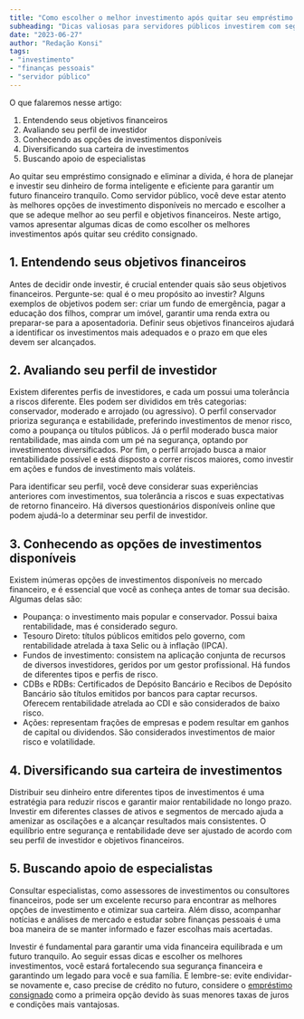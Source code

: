 ```yaml
---
title: "Como escolher o melhor investimento após quitar seu empréstimo consignado"
subheading: "Dicas valiosas para servidores públicos investirem com segurança e rentabilidade após se livrarem das dívidas"
date: "2023-06-27"
author: "Redação Konsi"
tags:
- "investimento"
- "finanças pessoais"
- "servidor público"
---
```


O que falaremos nesse artigo:

1. Entendendo seus objetivos financeiros
2. Avaliando seu perfil de investidor
3. Conhecendo as opções de investimentos disponíveis
4. Diversificando sua carteira de investimentos
5. Buscando apoio de especialistas

Ao quitar seu empréstimo consignado e eliminar a dívida, é hora de planejar e investir seu dinheiro de forma inteligente e eficiente para garantir um futuro financeiro tranquilo. Como servidor público, você deve estar atento às melhores opções de investimento disponíveis no mercado e escolher a que se adeque melhor ao seu perfil e objetivos financeiros. Neste artigo, vamos apresentar algumas dicas de como escolher os melhores investimentos após quitar seu crédito consignado.

## 1. Entendendo seus objetivos financeiros

Antes de decidir onde investir, é crucial entender quais são seus objetivos financeiros. Pergunte-se: qual é o meu propósito ao investir? Alguns exemplos de objetivos podem ser: criar um fundo de emergência, pagar a educação dos filhos, comprar um imóvel, garantir uma renda extra ou preparar-se para a aposentadoria. Definir seus objetivos financeiros ajudará a identificar os investimentos mais adequados e o prazo em que eles devem ser alcançados.

## 2. Avaliando seu perfil de investidor

Existem diferentes perfis de investidores, e cada um possui uma tolerância a riscos diferente. Eles podem ser divididos em três categorias: conservador, moderado e arrojado (ou agressivo). O perfil conservador prioriza segurança e estabilidade, preferindo investimentos de menor risco, como a poupança ou títulos públicos. Já o perfil moderado busca maior rentabilidade, mas ainda com um pé na segurança, optando por investimentos diversificados. Por fim, o perfil arrojado busca a maior rentabilidade possível e está disposto a correr riscos maiores, como investir em ações e fundos de investimento mais voláteis.

Para identificar seu perfil, você deve considerar suas experiências anteriores com investimentos, sua tolerância a riscos e suas expectativas de retorno financeiro. Há diversos questionários disponíveis online que podem ajudá-lo a determinar seu perfil de investidor.

## 3. Conhecendo as opções de investimentos disponíveis

Existem inúmeras opções de investimentos disponíveis no mercado financeiro, e é essencial que você as conheça antes de tomar sua decisão. Algumas delas são:

- Poupança: o investimento mais popular e conservador. Possui baixa rentabilidade, mas é considerado seguro.
- Tesouro Direto: títulos públicos emitidos pelo governo, com rentabilidade atrelada à taxa Selic ou à inflação (IPCA).
- Fundos de investimento: consistem na aplicação conjunta de recursos de diversos investidores, geridos por um gestor profissional. Há fundos de diferentes tipos e perfis de risco.
- CDBs e RDBs: Certificados de Depósito Bancário e Recibos de Depósito Bancário são títulos emitidos por bancos para captar recursos. Oferecem rentabilidade atrelada ao CDI e são considerados de baixo risco.
- Ações: representam frações de empresas e podem resultar em ganhos de capital ou dividendos. São considerados investimentos de maior risco e volatilidade. 

## 4. Diversificando sua carteira de investimentos

Distribuir seu dinheiro entre diferentes tipos de investimentos é uma estratégia para reduzir riscos e garantir maior rentabilidade no longo prazo. Investir em diferentes classes de ativos e segmentos de mercado ajuda a amenizar as oscilações e a alcançar resultados mais consistentes. O equilíbrio entre segurança e rentabilidade deve ser ajustado de acordo com seu perfil de investidor e objetivos financeiros.

## 5. Buscando apoio de especialistas

Consultar especialistas, como assessores de investimentos ou consultores financeiros, pode ser um excelente recurso para encontrar as melhores opções de investimento e otimizar sua carteira. Além disso, acompanhar notícias e análises de mercado e estudar sobre finanças pessoais é uma boa maneira de se manter informado e fazer escolhas mais acertadas.

Investir é fundamental para garantir uma vida financeira equilibrada e um futuro tranquilo. Ao seguir essas dicas e escolher os melhores investimentos, você estará fortalecendo sua segurança financeira e garantindo um legado para você e sua família. E lembre-se: evite endividar-se novamente e, caso precise de crédito no futuro, considere o [empréstimo consignado](https://www.konsi.com.br) como a primeira opção devido às suas menores taxas de juros e condições mais vantajosas.